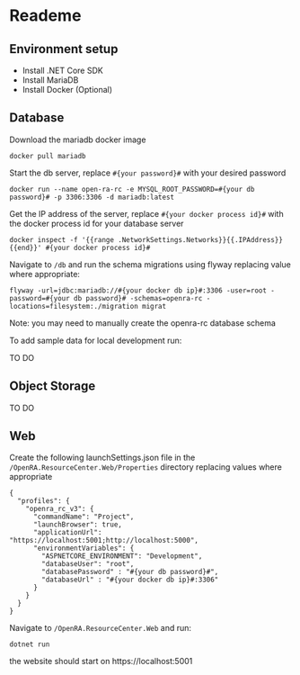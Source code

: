 # Reademe

## Environment setup
* Install .NET Core SDK
* Install MariaDB
* Install Docker (Optional)

## Database
Download the mariadb docker image

`docker pull mariadb`

Start the db server, replace `#{your password}#` with your desired password

`docker run --name open-ra-rc -e MYSQL_ROOT_PASSWORD=#{your db password}# -p 3306:3306 -d mariadb:latest`

Get the IP address of the server, replace `#{your docker process id}#` with the docker process id for your database server

`docker inspect -f '{{range .NetworkSettings.Networks}}{{.IPAddress}}{{end}}' #{your docker process id}#`

Navigate to `/db` and run the schema migrations using flyway replacing value where appropriate:

`flyway -url=jdbc:mariadb://#{your docker db ip}#:3306 -user=root -password=#{your db password}# -schemas=openra-rc -locations=filesystem:./migration migrat`

Note: you may need to manually create the openra-rc database schema

To add sample data for local development run:

TO DO

## Object Storage
TO DO

## Web
Create the following launchSettings.json file in the `/OpenRA.ResourceCenter.Web/Properties` directory replacing values where appropriate 

```
{
  "profiles": {
    "openra_rc_v3": {
      "commandName": "Project",
      "launchBrowser": true,
      "applicationUrl": "https://localhost:5001;http://localhost:5000",
      "environmentVariables": {
        "ASPNETCORE_ENVIRONMENT": "Development",
        "databaseUser": "root",
        "databasePassword" : "#{your db password}#",
        "databaseUrl" : "#{your docker db ip}#:3306"
      }
    }
  }
}

```

Navigate to `/OpenRA.ResourceCenter.Web` and run:

`dotnet run`

the website should start on https://localhost:5001




